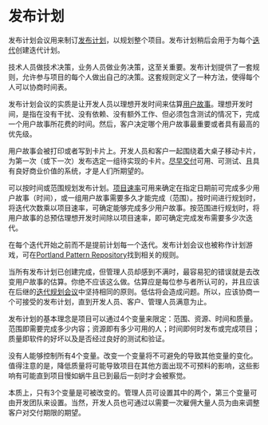 # 发布计划

[comment]: <原文> (A release planning meeting is used to create a release plan, which lays out the overall project. The release plan is then used to create iteration plans for each individual iteration.)

发布计划会议用来制订[发布计划](/content/xp/release-plan.md)，以规划整个项目。发布计划稍后会用于为每个[迭代](/content/xp/iterative.md)创建迭代计划。


[comment]: <原文> (It is important for technical people to make the technical decisions and business people to make the business decisions. Release planning has a set of rules that allows everyone involved with the project to make their own decisions. The rules define a method to negotiate a schedule everyone can commit to.)

技术人员做技术决策，业务人员做业务决策，这至关重要。发布计划提供了一套规则，允许参与项目的每个人做出自己的决策。这套规则定义了一种方法，使得每个人可以协商时间表。


[comment]: <原文> (The essence of the release planning meeting is for the development team to estimate each user story in terms of ideal programming weeks. An ideal week is how long you imagine it would take to implement that story if you had absolutely nothing else to do. No dependencies, no extra work, but do include tests. The customer then decides what story is the most important or has the highest priority to be completed.)

发布计划会议的实质是让开发人员以理想开发时间来估算[用户故事](/content/xp/user-story.md)。理想开发时间，是指在没有干扰、没有依赖、没有额外工作、但必须包含测试的情况下，完成一个用户故事所花费的时间。然后，客户决定哪个用户故事最重要或者具有最高的优先级。


[comment]: <原文> (User stories are printed or written on cards. Together developers and customers move the cards around on a large table to create a set  of stories to be implemented as the first \(or next\) release. A useable, testable system that makes good business sense delivered early is desired.)

用户故事会被打印或者写到卡片上。开发人员和客户一起围绕着大桌子移动卡片，为第一次（或下一次）发布选定一组待实现的卡片。[尽早交付](/content/xp/small-release.md)可用、可测试、且具有良好商业价值的系统，才是人们所期望的。


[comment]: <原文> (You may plan by time or by scope. The project velocity is  used  to  determine  either how many stories can be implemented before a given date \(time\) or how long a set of stories will take to finish \(scope\). When planning by time multiply the number of iterations by the project velocity to determine how many user stories can be completed. When planning by scope divide the total weeks of estimated user stories by the project velocity to determine how many iterations till the release is ready.)

可以按时间或范围规划发布计划。[项目速率](/content/xp/velocity.md)可用来确定在指定日期前可完成多少用户故事（时间），或一组用户故事需要多久才能完成（范围）。按时间进行规划时，将迭代次数乘以项目速率，可确定能够完成多少用户故事。按范围进行规划时，将用户故事的总预估理想开发时间除以项目速率，即可确定完成发布需要多少次迭代。


[comment]: <原文> (Individual iterations are planned in detail just before each iteration begins and not in advance. The release planning meeting was called the planning game and the rules can be found at the Portland Pattern Repository.)

在每个迭代开始之前而不是提前计划每一个迭代。发布计划会议也被称作计划游戏，可在[Portland Pattern Repository](http://c2.com/cgi/wiki?PlanningGame)找到相关的规则。


[comment]: <原文> (When the final release plan is created and is displeasing to management it is tempting to just change the estimates for the user stories. You must not do this. The estimates are valid and will be required as-is during the iteration planning meetings. Underestimating now will cause problems later. Instead negotiate an acceptable release plan. Negotiate until the developers, customers, and managers can all agree to the release plan.)

当所有发布计划已创建完成，但管理人员却感到不满时，最容易犯的错误就是去改变用户故事的估算。你绝不应该这么做。估算应是每位参与者所认可的，并且应该在后继的[迭代规划会议](/content/xp/iteration-plan.md)中坚持相同的原则。低估将会造成问题。所以，应该协商一个可接受的发布计划，直到开发人员、客户、管理人员满意为止。


[comment]: <原文> (The base philosophy of release planning is that a project may be quantified by four variables; scope, resources, time, and quality. Scope is how much is to  be  done.  Resources  are  how  many people are available. Time is when the project or release will be done. And quality is how good the software will be and how well tested it will be.)

发布计划的基本理念是项目可以通过4个变量来限定：范围、资源、时间和质量。范围即需要完成多少内容；资源即有多少可用的人；时间即何时发布或完成项目；质量即软件的好坏以及是否经过良好的测试和验证。


[comment]: <原文> (No one can control all 4 variables.  When you change one you inadvertently cause another to change in response.  Note that lowering quality to any less than excellent has unforeseen impact on the other 3 variables that may not become obvious until your project slows to a crawl just before the deadline.)

没有人能够控制所有4个变量。改变一个变量将不可避免的导致其他变量的变化。值得注意的是，降低质量将可能导致项目在其他方面出现不可预料的影响，这些影响有可能直到项目慢如蜗牛且已到最后一刻时才会被察觉。


[comment]: <原文> (In essence there are only 3 variables that you actually want to change. Management can set 2 of those variables and the third will be set by the development team.  Also let the developers moderate the customers desire to have the project done immediately by hiring too many people at one time.)

本质上，只有3个变量是可被改变的。管理人员可设置其中的两个，第三个变量可由开发团队来设置。当然，开发人员也可通过以需要一次雇佣大量人员为由来调整客户对交付期限的期望。

